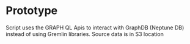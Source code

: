 # Prototype

Script uses the GRAPH QL Apis to interact with GraphDB (Neptune DB) instead of using Gremlin libraries.
Source data is in S3 location
